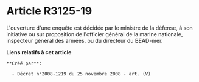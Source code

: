 # Article R3125-19

L'ouverture d'une enquête est décidée par le ministre de la défense, à son initiative ou sur proposition de l'officier
général de la marine nationale, inspecteur général des armées, ou du directeur du BEAD-mer.

**Liens relatifs à cet article**

	**Créé par**:

	  - Décret n°2008-1219 du 25 novembre 2008 - art. (V)
